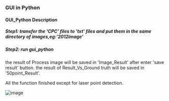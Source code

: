 ### GUI in Python


#### GUI_Python Description



##### Step1: transfer the 'CPC' files to 'txt' files and put them in the same directory of images,eg:'2012image'

##### Step2: run gui_python

the result of Process image will be saved in 'Image_Result' after enter 'save result' button.
the result of Result_Vs_Ground truth will be saved in '50point_Result'.

All the function finished except for laser point detection.

![image](https://github.com/yuxi120407/Coral-reef-image-segmentation-and-classification/GUI_python/raw/master/gui_figure1.png)
